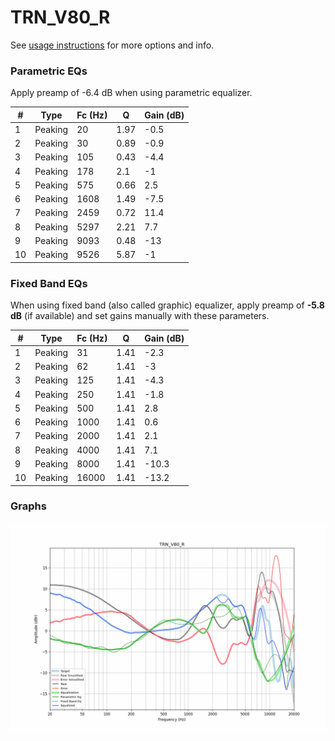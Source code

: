 # TRN_V80_R
See [usage instructions](https://github.com/jaakkopasanen/AutoEq#usage) for more options and info.

### Parametric EQs
Apply preamp of -6.4 dB when using parametric equalizer.

|   # | Type    |   Fc (Hz) |    Q |   Gain (dB) |
|-----|---------|-----------|------|-------------|
|   1 | Peaking |        20 | 1.97 |        -0.5 |
|   2 | Peaking |        30 | 0.89 |        -0.9 |
|   3 | Peaking |       105 | 0.43 |        -4.4 |
|   4 | Peaking |       178 | 2.1  |        -1   |
|   5 | Peaking |       575 | 0.66 |         2.5 |
|   6 | Peaking |      1608 | 1.49 |        -7.5 |
|   7 | Peaking |      2459 | 0.72 |        11.4 |
|   8 | Peaking |      5297 | 2.21 |         7.7 |
|   9 | Peaking |      9093 | 0.48 |       -13   |
|  10 | Peaking |      9526 | 5.87 |        -1   |

### Fixed Band EQs
When using fixed band (also called graphic) equalizer, apply preamp of **-5.8 dB** (if available) and set gains manually with these parameters.

|   # | Type    |   Fc (Hz) |    Q |   Gain (dB) |
|-----|---------|-----------|------|-------------|
|   1 | Peaking |        31 | 1.41 |        -2.3 |
|   2 | Peaking |        62 | 1.41 |        -3   |
|   3 | Peaking |       125 | 1.41 |        -4.3 |
|   4 | Peaking |       250 | 1.41 |        -1.8 |
|   5 | Peaking |       500 | 1.41 |         2.8 |
|   6 | Peaking |      1000 | 1.41 |         0.6 |
|   7 | Peaking |      2000 | 1.41 |         2.1 |
|   8 | Peaking |      4000 | 1.41 |         7.1 |
|   9 | Peaking |      8000 | 1.41 |       -10.3 |
|  10 | Peaking |     16000 | 1.41 |       -13.2 |

### Graphs
![](./TRN_V80_R.png)
